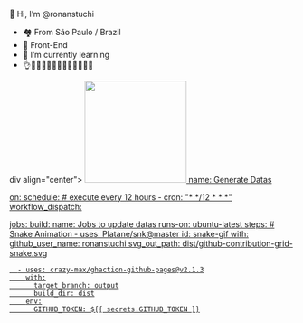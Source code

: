 
👋 Hi, I’m @ronanstuchi

- 🏘 From São Paulo / Brazil
- 🧐 Front-End
- 🌱 I’m currently learning 
- 👌🙌🎶🎂🐱‍🏍🐱‍🏍🐱‍🐉🎁🐱‍🚀

div align="center">
  <a href="https://github.com/ronanstuchi">
  <img height="180em" src="https://github-readme-stats.vercel.app/api?username=ronanstuchi&show_icons=true&theme=dracula&include_all_commits=true&count_private=true"/>
name: Generate Datas

on:
  schedule: # execute every 12 hours
    - cron: "* */12 * * *"
  workflow_dispatch:

jobs:
  build:
    name: Jobs to update datas
    runs-on: ubuntu-latest
    steps:
      # Snake Animation
      - uses: Platane/snk@master
        id: snake-gif
        with:
          github_user_name: ronanstuchi
          svg_out_path: dist/github-contribution-grid-snake.svg

      - uses: crazy-max/ghaction-github-pages@v2.1.3
        with:
          target_branch: output
          build_dir: dist
        env:
          GITHUB_TOKEN: ${{ secrets.GITHUB_TOKEN }}
